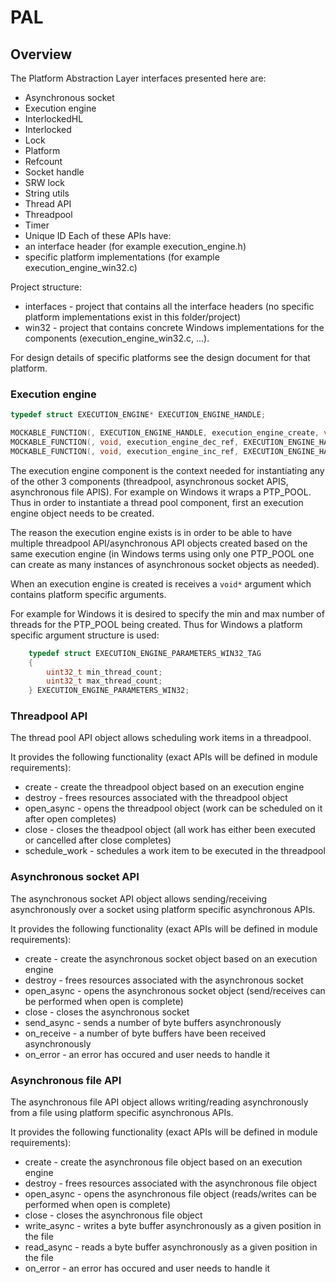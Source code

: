 # PAL

## Overview

The Platform Abstraction Layer interfaces presented here are:

- Asynchronous socket
- Execution engine
- InterlockedHL 
- Interlocked
- Lock
- Platform
- Refcount
- Socket handle
- SRW lock
- String utils
- Thread API
- Threadpool
- Timer
- Unique ID
Each of these APIs have:
- an interface header (for example execution_engine.h)
- specific platform implementations (for example execution_engine_win32.c)

Project structure:
- interfaces - project that contains all the interface headers (no specific platform implementations exist in this folder/project)
- win32 - project that contains concrete Windows implementations for the components (execution_engine_win32.c, ...).

For design details of specific platforms see the design document for that platform.

### Execution engine

```c
typedef struct EXECUTION_ENGINE* EXECUTION_ENGINE_HANDLE;

MOCKABLE_FUNCTION(, EXECUTION_ENGINE_HANDLE, execution_engine_create, void*, execution_engine_parameters);
MOCKABLE_FUNCTION(, void, execution_engine_dec_ref, EXECUTION_ENGINE_HANDLE, execution_engine);
MOCKABLE_FUNCTION(, void, execution_engine_inc_ref, EXECUTION_ENGINE_HANDLE, execution_engine);
```

The execution engine component is the context needed for instantiating any of the other 3 components (threadpool, asynchronous socket APIS, asynchronous file APIS). For example on Windows it wraps a PTP_POOL.
Thus in order to instantiate a thread pool component, first an execution engine object needs to be created.

The reason the execution engine exists is in order to be able to have multiple threadpool API/asynchronous API objects created based on the same execution engine (in Windows terms using only one PTP_POOL one can create as many instances of asynchronous socket objects as needed).

When an execution engine is created is receives a `void*` argument which contains platform specific arguments.

For example for Windows it is desired to specify the min and max number of threads for the PTP_POOL being created. Thus for Windows a platform specific argument structure is used:

```c
    typedef struct EXECUTION_ENGINE_PARAMETERS_WIN32_TAG
    {
        uint32_t min_thread_count;
        uint32_t max_thread_count;
    } EXECUTION_ENGINE_PARAMETERS_WIN32;
```

### Threadpool API

The thread pool API object allows scheduling work items in a threadpool.

It provides the following functionality (exact APIs will be defined in module requirements):

- create - create the threadpool object based on an execution engine
- destroy - frees resources associated with the threadpool object
- open_async - opens the threadpool object (work can be scheduled on it after open completes)
- close - closes the theadpool object (all work has either been executed or cancelled after close completes)
- schedule_work - schedules a work item to be executed in the threadpool

### Asynchronous socket API

The asynchronous socket API object allows sending/receiving asynchronously over a socket using platform specific asynchronous APIs.

It provides the following functionality (exact APIs will be defined in module requirements):

- create - create the asynchronous socket object based on an execution engine
- destroy - frees resources associated with the asynchronous socket
- open_async - opens the asynchronous socket object (send/receives can be performed when open is complete)
- close - closes the asynchronous socket
- send_async - sends a number of byte buffers asynchronously
- on_receive - a number of byte buffers have been received asynchronously
- on_error - an error has occured and user needs to handle it

### Asynchronous file API

The asynchronous file API object allows writing/reading asynchronously from a file using platform specific asynchronous APIs.

It provides the following functionality (exact APIs will be defined in module requirements):

- create - create the asynchronous file object based on an execution engine
- destroy - frees resources associated with the asynchronous file object
- open_async - opens the asynchronous file object (reads/writes can be performed when open is complete)
- close - closes the asynchronous file object
- write_async - writes a byte buffer asynchronously as a given position in the file
- read_async - reads a byte buffer asynchronously as a given position in the file
- on_error - an error has occured and user needs to handle it

